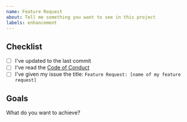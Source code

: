 ```yaml
---
name: Feature Request
about: Tell me something you want to see in this project
labels: enhancement
---
```


## Checklist

- [ ] I've updated to the last commit
- [ ] I've read the [Code of Conduct](https://github.com/vertueux/existence/blob/master/CODE_OF_CONDUCT.md)
- [ ] I've given my issue the title: `Feature Request: [name of my feature request]`

## Goals

What do you want to achieve?
